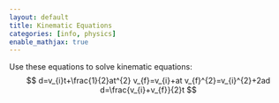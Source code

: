 ```yaml
---
layout: default
title: Kinematic Equations
categories: [info, physics]
enable_mathjax: true
---
```

Use these equations to solve kinematic equations:
$$
d=v_{i}t+\frac{1}{2}at^{2}
v_{f}=v_{i}+at
v_{f}^{2}=v_{i}^{2}+2ad
d=\frac{v_{i}+v_{f}}{2}t
$$
